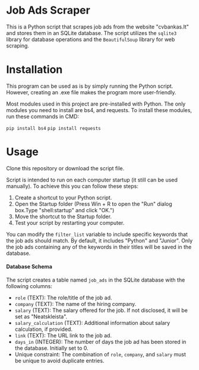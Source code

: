 # Job Ads Scraper

This is a Python script that scrapes job ads from the website "cvbankas.lt" and stores them in an SQLite database. The script utilizes the `sqlite3` library for database operations and the `BeautifulSoup` library for web scraping.

# Installation

This program can be used as is by simply running the Python script. However, creating an .exe file makes the program more user-friendly.

Most modules used in this project are pre-installed with Python. The only modules you need to install are bs4, and requests. To install these modules, run these commands in CMD:

`pip install bs4`
`pip install requests`

# Usage

Clone this repository or download the script file.

Script is intended to run on each computer startup (it still can be used manually). To achieve this you can follow these steps:
1. Create a shortcut to your Python script.
2. Open the Startup folder (Press Win + R to open the "Run" dialog box.Type "shell:startup" and click "OK.") 
3. Move the shortcut to the Startup folder.
4. Test your script by restarting your computer.

You can modify the `filter_list` variable to include specific keywords that the job ads should match. By default, it includes "Python" and "Junior". Only the job ads containing any of the keywords in their titles will be saved in the database.

#### Database Schema

The script creates a table named `job_ads` in the SQLite database with the following columns:

- `role` (TEXT): The role/title of the job ad.
- `company` (TEXT): The name of the hiring company.
- `salary` (TEXT): The salary offered for the job. If not disclosed, it will be set as "Neatskleista".
- `salary_calculation` (TEXT): Additional information about salary calculation, if provided.
- `link` (TEXT): The URL link to the job ad.
- `days_in` (INTEGER): The number of days the job ad has been stored in the database. Initially set to 0.
- Unique constraint: The combination of `role`, `company`, and `salary` must be unique to avoid duplicate entries.

